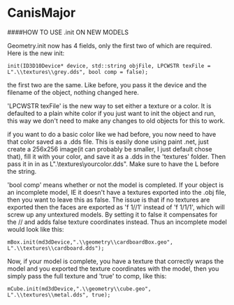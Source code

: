 # CanisMajor

####HOW TO USE .init ON NEW MODELS


Geometry.init now has 4 fields, only the first two of which are required. Here is the new init:

    init(ID3D10Device* device, std::string objFile, LPCWSTR texFile = L".\\textures\\grey.dds", bool comp = false);
 
the first two are the same. Like before, you pass it the device and the filename of the object, nothing changed here.

'LPCWSTR texFile' is the new way to set either a texture or a color. It is defaulted to a plain white color if you just want to init the object and run, this way we don't need to make any changes to old objects for this to work.

if you want to do a basic color like we had before, you now need to have that color saved as a .dds file.
This is easily done using paint .net, just create a 256x256 image(it can probably be smaller, I just default chose that), fill it with your color, and save it as a .dds in the 'textures' folder. 
Then pass it in in as  L".\\textures\\yourcolor.dds". Make sure to have the L before the string.

'bool comp' means whether or not the model is completed. If your object is an incomplete model, 
IE it doesn't have a textures exported into the .obj file, then you want to leave this as false.
The issue is that if no textures are exported then the faces are exported as 'f 1//1' instead of 'f 1/1/1',
which will screw up any untextured models. By setting it to false it compensates for the // and 
adds false texture coordinates instead. Thus an incomplete model would look like this:

    mBox.init(md3dDevice,".\\geometry\\cardboardBox.geo", L".\\textures\\cardboard.dds");

Now, if your model is complete, you have a texture that correctly wraps the model and 
you exported the texture coordinates with the model, then you simply pass the full 
texture and 'true' to comp, like this:

    mCube.init(md3dDevice,".\\geometry\\cube.geo", L".\\textures\\metal.dds", true);
